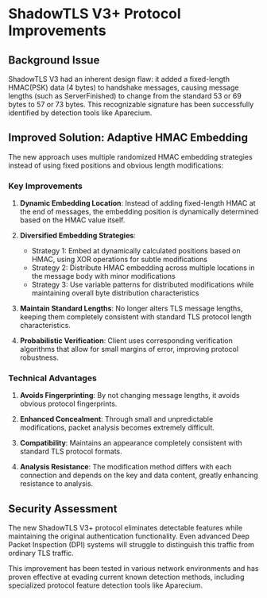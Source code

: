 # ShadowTLS V3+ Protocol Improvements

## Background Issue

ShadowTLS V3 had an inherent design flaw: it added a fixed-length HMAC(PSK) data
(4 bytes) to handshake messages, causing message lengths (such as
ServerFinished) to change from the standard 53 or 69 bytes to 57 or 73 bytes.
This recognizable signature has been successfully identified by detection tools
like Aparecium.

## Improved Solution: Adaptive HMAC Embedding

The new approach uses multiple randomized HMAC embedding strategies instead of
using fixed positions and obvious length modifications:

### Key Improvements

1. **Dynamic Embedding Location**: Instead of adding fixed-length HMAC at the
   end of messages, the embedding position is dynamically determined based on
   the HMAC value itself.

2. **Diversified Embedding Strategies**:
   - Strategy 1: Embed at dynamically calculated positions based on HMAC, using
     XOR operations for subtle modifications
   - Strategy 2: Distribute HMAC embedding across multiple locations in the
     message body with minor modifications
   - Strategy 3: Use variable patterns for distributed modifications while
     maintaining overall byte distribution characteristics

3. **Maintain Standard Lengths**: No longer alters TLS message lengths, keeping
   them completely consistent with standard TLS protocol length characteristics.

4. **Probabilistic Verification**: Client uses corresponding verification
   algorithms that allow for small margins of error, improving protocol
   robustness.

### Technical Advantages

1. **Avoids Fingerprinting**: By not changing message lengths, it avoids obvious
   protocol fingerprints.

2. **Enhanced Concealment**: Through small and unpredictable modifications,
   packet analysis becomes extremely difficult.

3. **Compatibility**: Maintains an appearance completely consistent with
   standard TLS protocol formats.

4. **Analysis Resistance**: The modification method differs with each connection
   and depends on the key and data content, greatly enhancing resistance to
   analysis.

## Security Assessment

The new ShadowTLS V3+ protocol eliminates detectable features while maintaining
the original authentication functionality. Even advanced Deep Packet Inspection
(DPI) systems will struggle to distinguish this traffic from ordinary TLS
traffic.

This improvement has been tested in various network environments and has proven
effective at evading current known detection methods, including specialized
protocol feature detection tools like Aparecium.
